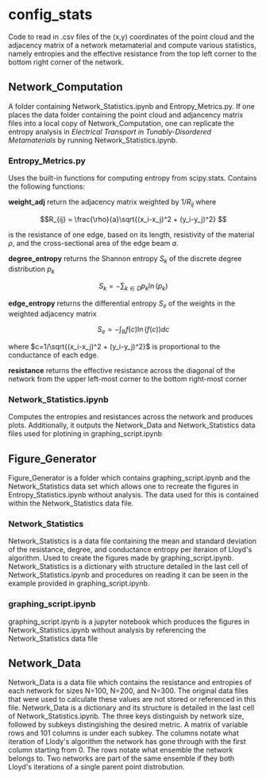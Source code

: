 # config_stats
Code to read in .csv files of the (x,y) coordinates of the point cloud and the adjacency matrix of a network metamaterial and compute various statistics, namely entropies and the effective resistance from the top left corner to the bottom right corner of the network.

## Network_Computation 

A folder containing Network_Statistics.ipynb and Entropy_Metrics.py. If one places the data folder containing the point cloud and adjancency matrix files into a local copy of Network_Computation, one can replicate the entropy analysis in _Electrical Transport in Tunably-Disordered Metamaterials_ by running Network_Statistics.ipynb.

### Entropy_Metrics.py
Uses the built-in functions for computing entropy from scipy.stats.  Contains the following functions:

**weight_adj** return the adjacency matrix weighted by $1/R_{ij}$ where 
```math
R_{ij} = \frac{\rho}{a}\sqrt{(x_i-x_j)^2 + (y_i-y_j)^2} 
```
is the resistance of one edge, based on its length, resistivity of the material $\rho$, and the cross-sectional area of the edge beam $a$.

**degree_entropy** returns the Shannon entropy $S_k$ of the discrete degree distribution $p_k$
```math
S_k = -\sum_{k\in D} p_k\ln(p_k)
```

**edge_entropy** returns the differential entropy $S_e$ of the weights in the weighted adjacency matrix
```math
S_e = -\int_{\mathbb{R}} f(c)\ln(f(c))dc
```
where $c=1/\sqrt{(x_i-x_j)^2 + (y_i-y_j)^2}$ is proportional to the conductance of each edge.

**resistance** returns the effective resistance across the diagonal of the network from the 
upper left-most corner to the bottom right-most corner


### Network_Statistics.ipynb
Computes the entropies and resistances across the network and produces plots. Additionally, it outputs the Network_Data and Network_Statistics data files used for plotining in graphing_script.ipynb

## Figure_Generator
Figure_Generator is a folder which contains graphing_script.ipynb and the Network_Statistics data set which allows one to recreate the figures in Entropy_Statistics.ipynb without analysis. The data used for this is contained within the Network_Statistics data file. 

### Network_Statistics

Network_Statistics is a data file containing the mean and standard deviation of the resistance, degree, and conductance entropy per iteraion of Lloyd's algorithm. Used to create the figures made by graphing_script.ipynb. Network_Statistics is a dictionary with structure detailed in the last cell of Network_Statistics.ipynb and procedures on reading it can be seen in the example provided in graphing_script.ipynb.

### graphing_script.ipynb 

graphing_script.ipynb is a jupyter notebook which produces the figures in Network_Statistics.ipynb without analysis by referencing the Network_Statistics data file

## Network_Data
Network_Data is a data file which contains the resistance and entropies of each network for sizes N=100, N=200, and N=300. The original data files that were used to calculate these values are not stored or referenced in this file. Network_Data is a dictionary and its structure is detailed in the last cell of Network_Statistics.ipynb. The three keys distinguish by network size, followed by subkeys distingishing the desired metric. A matrix of variable rows and 101 columns is under each subkey. The columns notate what iteration of Llody's algorithm the network has gone through with the first column starting from 0. The rows notate what ensemble the network belongs to. Two networks are part of the same ensemble if they both Lloyd's iterations of a single parent point distrobution. 
